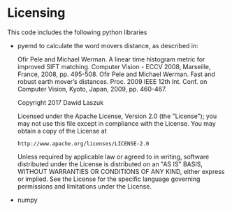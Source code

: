 # Licensing
This code includes the following python libraries

- pyemd to calculate the word movers distance, as described in: 

  Ofir Pele and Michael Werman. A linear time histogram metric for improved SIFT matching. Computer Vision - ECCV 2008, Marseille, France, 2008, pp. 495-508.
	Ofir Pele and Michael Werman. Fast and robust earth mover’s distances. Proc. 2009 IEEE 12th Int. Conf. on Computer Vision, Kyoto, Japan, 2009, pp. 460-467.

  Copyright 2017 Dawid Laszuk

  Licensed under the Apache License, Version 2.0 (the "License");
  you may not use this file except in compliance with the License.
  You may obtain a copy of the License at

      http://www.apache.org/licenses/LICENSE-2.0

  Unless required by applicable law or agreed to in writing, software
  distributed under the License is distributed on an "AS IS" BASIS,
  WITHOUT WARRANTIES OR CONDITIONS OF ANY KIND, either express or implied.
  See the License for the specific language governing permissions and
  limitations under the License.
  
- numpy
